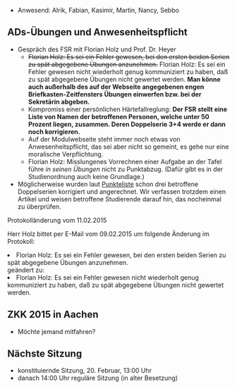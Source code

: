 ---
---

- Anwesend: Alrik, Fabian, Kasimir, Martin, Nancy, Sebbo

## ADs-Übungen und Anwesenheitspflicht

- Gespräch des FSR mit Florian Holz und Prof. Dr. Heyer
  - <s>Florian Holz: Es sei ein Fehler gewesen, bei den ersten beiden Serien zu spät abgegebene Übungen anzunehmen.</s> Florian Holz: Es sei ein Fehler gewesen nicht wiederholt genug kommuniziert zu haben, daß zu spät abgegebene Übungen nicht gewertet werden. **Man könne auch außerhalb des auf der Webseite angegebenen engen Briefkasten-Zeitfensters Übungen einwerfen bzw. bei der Sekretärin abgeben.**
  - Kompromiss einer persönlichen Härtefallreglung: **Der FSR stellt eine Liste von Namen der betroffenen Personen, welche unter 50 Prozent liegen, zusammen. Deren Doppelserie 3+4 werde er dann noch korrigieren.**
  - Auf der Modulwebseite steht immer noch etwas von Anwesenheitspflicht, das sei aber nicht so gemeint, es gehe nur eine moralische Verpflichtung.
  - Florian Holz: Misslungenes Vorrechnen einer Aufgabe an der Tafel führe _in seinen Übungen_
    nicht zu Punktabzug. (Dafür gibt es in der Studienordnung auch keine Grundlage.)
- Möglicherweise wurden laut [Punkteliste](http://aspra29.informatik.uni-leipzig.de/lehre/ads1-ws14/ads1-ws14_punkteliste.pdf) schon drei betroffene Doppelserien korrigiert und angerechnet. Wir verfassen trotzdem einen Artikel und weisen betroffene Studierende darauf hin, das nocheinmal zu überprüfen.

<div class="panel panel-info">
 <div class="panel-heading">Protokolländerung vom 11.02.2015</div>
  <div class="panel-body">
    <p>Herr Holz bittet per E-Mail vom 09.02.2015 um folgende Änderung im Protokoll:
    <li> Florian Holz: Es sei ein Fehler gewesen, bei den ersten beiden Serien zu spät abgegebene Übungen anzunehmen.<br>
    geändert zu:<br>
	<li> Florian Holz: Es sei ein Fehler gewesen nicht wiederholt genug kommuniziert zu haben, daß zu spät abgegebene Übungen nicht gewertet werden.</p>
  </div>
</div>

## ZKK 2015 in Aachen

- Möchte jemand mitfahren?

## Nächste Sitzung

- konstituiernde Sitzung, 20. Februar, 13:00 Uhr
- danach 14:00 Uhr reguläre Sitzung (in alter Besetzung)
